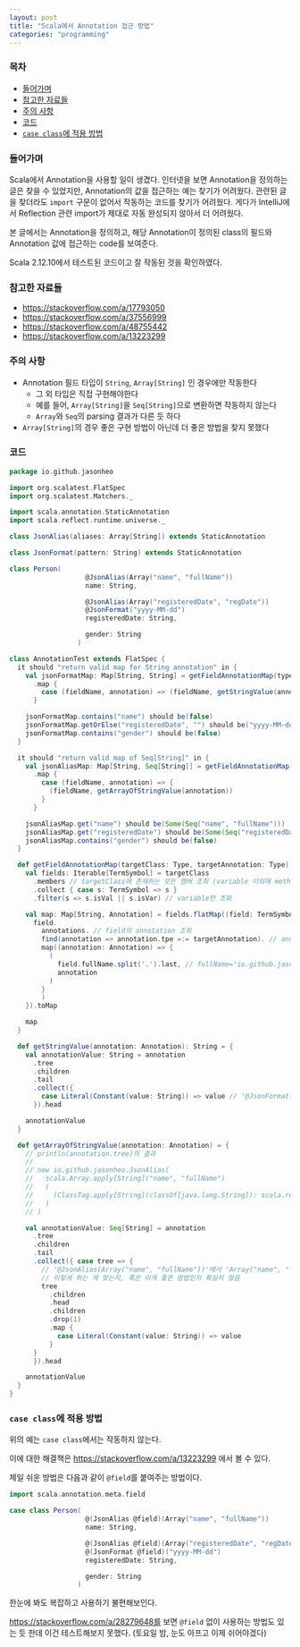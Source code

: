 ```yaml
---
layout: post
title: "Scala에서 Annotation 접근 방법"
categories: "programming"
---
```


### 목차

- [들어가며](#들어가며)
- [참고한 자료들](#참고한-자료들)
- [주의 사항](#주의-사항)
- [코드](#코드)
- [`case class`에 적용 방법](#case-class에-적용-방법)

### 들어가며

Scala에서 Annotation을 사용할 일이 생겼다. 인터넷을 보면 Annotation을 정의하는 글은 찾을 수 있었지만, Annotation의 값을 접근하는 예는 찾기가 어려웠다. 관련된 글을 찾더라도 `import` 구문이 없어서 작동하는 코드를 찾기가 어려웠다. 게다가 IntelliJ에서 Reflection 관련 import가 제대로 자동 완성되지 않아서 더 어려웠다.

본 글에서는 Annotation을 정의하고, 해당 Annotation이 정의된 class의 필드와 Annotation 값에 접근하는 code를 보여준다.

Scala 2.12.10에서 테스트된 코드이고 잘 작동된 것을 확인하였다.

### 참고한 자료들

- https://stackoverflow.com/a/17793050
- https://stackoverflow.com/a/37556999
- https://stackoverflow.com/a/48755442
- https://stackoverflow.com/a/13223299

### 주의 사항

- Annotation 필드 타입이 `String`, `Array[String]` 인 경우에만 작동한다
    - 그 외 타입은 직접 구현해야한다
    - 예를 들어, `Array[String]`을 `Seq[String]`으로 변환하면 작동하지 않는다
    - `Array`와 `Seq`의 parsing 결과가 다른 듯 하다
- `Array[String]`의 경우 좋은 구현 방법이 아닌데 더 좋은 방법을 찾지 못했다

### 코드

```scala
package io.github.jasonheo

import org.scalatest.FlatSpec
import org.scalatest.Matchers._

import scala.annotation.StaticAnnotation
import scala.reflect.runtime.universe._

class JsonAlias(aliases: Array[String]) extends StaticAnnotation

class JsonFormat(pattern: String) extends StaticAnnotation

class Person(
                   @JsonAlias(Array("name", "fullName"))
                   name: String,

                   @JsonAlias(Array("registeredDate", "regDate"))
                   @JsonFormat("yyyy-MM-dd")
                   registeredDate: String,

                   gender: String
                 )

class AnnotationTest extends FlatSpec {
  it should "return valid map for String annotation" in {
    val jsonFormatMap: Map[String, String] = getFieldAnnotationMap(typeOf[Person], typeOf[JsonFormat])
      .map {
        case (fieldName, annotation) => (fieldName, getStringValue(annotation))
      }

    jsonFormatMap.contains("name") should be(false)
    jsonFormatMap.getOrElse("registeredDate", "") should be("yyyy-MM-dd")
    jsonFormatMap.contains("gender") should be(false)
  }

  it should "return valid map of Seq[String]" in {
    val jsonAliasMap: Map[String, Seq[String]] = getFieldAnnotationMap(typeOf[Person], typeOf[JsonAlias])
      .map {
        case (fieldName, annotation) => {
          (fieldName, getArrayOfStringValue(annotation))
        }
      }

    jsonAliasMap.get("name") should be(Some(Seq("name", "fullName")))
    jsonAliasMap.get("registeredDate") should be(Some(Seq("registeredDate", "regDate")))
    jsonAliasMap.contains("gender") should be(false)
  }

  def getFieldAnnotationMap(targetClass: Type, targetAnnotation: Type): Map[String, Annotation] = {
    val fields: Iterable[TermSymbol] = targetClass
      .members // targetClass에 존재하는 모든 멤버 조회 (variable 이외에 method도 포함된다)
      .collect { case s: TermSymbol => s }
      .filter(s => s.isVal || s.isVar) // variable만 조회

    val map: Map[String, Annotation] = fields.flatMap((field: TermSymbol) => {
      field.
        annotations. // field의 annotation 조회
        find(annotation => annotation.tpe =:= targetAnnotation). // annotation의 type이 targetAnnotation인 것만 filtering
        map((annotation: Annotation) => {
          (
            field.fullName.split('.').last, // fullName="io.github.jasonheo.Person.name", split('.').last="name"
            annotation
          )
        }
        )
    }).toMap

    map
  }

  def getStringValue(annotation: Annotation): String = {
    val annotationValue: String = annotation
      .tree
      .children
      .tail
      .collect({
        case Literal(Constant(value: String)) => value // '@JsonFormat("yyyy-MM-dd")' 에서 "yyyy-MM-dd"만 발라내는 코드
      }).head

    annotationValue
  }

  def getArrayOfStringValue(annotation: Annotation) = {
    // println(annotation.tree)의 결과
    //
    // new io.github.jasonheo.JsonAlias(
    //   scala.Array.apply[String]("name", "fullName")
    //   (
    //     (ClassTag.apply[String](classOf[java.lang.String]): scala.reflect.ClassTag[String])
    //   )
    // )

    val annotationValue: Seq[String] = annotation
      .tree
      .children
      .tail
      .collect({ case tree => {
        // '@JsonAlias(Array("name", "fullName"))'에서 'Array("name", "fullName")'만 발라내는 코드
        // 이렇게 하는 게 맞는지, 혹은 이게 좋은 방법인지 확실치 않음
        tree
          .children
          .head
          .children
          .drop(1)
          .map {
            case Literal(Constant(value: String)) => value
          }
      }
      }).head

    annotationValue
  }
}
```

### `case class`에 적용 방법

위의 예는 `case class`에서는 작동하지 않는다.

이에 대한 해결책은 https://stackoverflow.com/a/13223299 에서 볼 수 있다.

제일 쉬운 방법은 다음과 같이 `@field`를 붙여주는 방법이다.

```scala
import scala.annotation.meta.field

case class Person(
                   @(JsonAlias @field)(Array("name", "fullName"))
                   name: String,

                   @(JsonAlias @field)(Array("registeredDate", "regDate"))
                   @(JsonFormat @field)("yyyy-MM-dd")
                   registeredDate: String,

                   gender: String
                 )

```

한눈에 봐도 복잡하고 사용하기 불편해보인다.

https://stackoverflow.com/a/28279648를 보면 `@field` 없이 사용하는 방법도 있는 듯 한데 이건 테스트해보지 못했다. (토요일 밤, 눈도 아프고 이제 쉬어야겠다)
